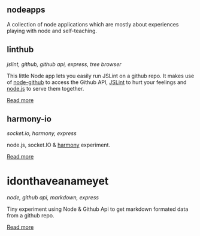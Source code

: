 nodeapps
--------

A collection of node applications which are mostly about experiences playing with node and self-teaching.

## linthub
*jslint, github, github api, express, tree browser*

This little Node app lets you easily run JSLint on a github repo. It makes use of [node-github](https://github.com/ajaxorg/node-github) to access the Github API, [JSLint](https://github.com/douglascrockford/JSLint) to hurt your feelings and [node.js](https://github.com/ry/node) to serve them together.

[Read more](//github.com/mklabs/nodeapps/tree/master/linthub)

## harmony-io
*socket.io, harmony, express*

node.js, socket.IO & [harmony](http://mrdoob.com/projects/harmony/) experiment.

[Read more](//github.com/mklabs/nodeapps/tree/master/harmony-io)

# idonthaveanameyet
*node, github api, markdown, express*

Tiny experiment using Node & Github Api to get markdown formated data from a github repo.

[Read more](//github.com/mklabs/nodeapps/tree/master/idonthaveanameyet)

